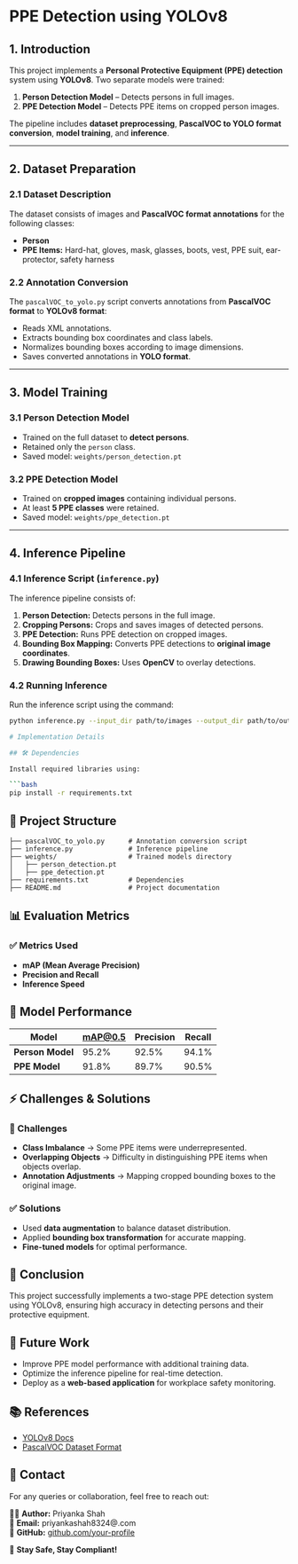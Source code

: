 # PPE Detection using YOLOv8

## 1. Introduction
This project implements a **Personal Protective Equipment (PPE) detection** system using **YOLOv8**. Two separate models were trained:

1. **Person Detection Model** – Detects persons in full images.
2. **PPE Detection Model** – Detects PPE items on cropped person images.

The pipeline includes **dataset preprocessing**, **PascalVOC to YOLO format conversion**, **model training**, and **inference**.

---

## 2. Dataset Preparation

### 2.1 Dataset Description
The dataset consists of images and **PascalVOC format annotations** for the following classes:

- **Person**
- **PPE Items:** Hard-hat, gloves, mask, glasses, boots, vest, PPE suit, ear-protector, safety harness

### 2.2 Annotation Conversion
The `pascalVOC_to_yolo.py` script converts annotations from **PascalVOC format** to **YOLOv8 format**:

- Reads XML annotations.
- Extracts bounding box coordinates and class labels.
- Normalizes bounding boxes according to image dimensions.
- Saves converted annotations in **YOLO format**.

---

## 3. Model Training

### 3.1 Person Detection Model
- Trained on the full dataset to **detect persons**.
- Retained only the `person` class.
- Saved model: `weights/person_detection.pt`

### 3.2 PPE Detection Model
- Trained on **cropped images** containing individual persons.
- At least **5 PPE classes** were retained.
- Saved model: `weights/ppe_detection.pt`

---

## 4. Inference Pipeline

### 4.1 Inference Script (`inference.py`)
The inference pipeline consists of:

1. **Person Detection:** Detects persons in the full image.
2. **Cropping Persons:** Crops and saves images of detected persons.
3. **PPE Detection:** Runs PPE detection on cropped images.
4. **Bounding Box Mapping:** Converts PPE detections to **original image coordinates**.
5. **Drawing Bounding Boxes:** Uses **OpenCV** to overlay detections.

### 4.2 Running Inference
Run the inference script using the command:

```bash
python inference.py --input_dir path/to/images --output_dir path/to/output --person_det_model weights/person_detection.pt --ppe_detection_model weights/ppe_detection.pt

# Implementation Details

## 🛠 Dependencies

Install required libraries using:

```bash
pip install -r requirements.txt
```

## 📂 Project Structure

```plaintext
├── pascalVOC_to_yolo.py      # Annotation conversion script
├── inference.py              # Inference pipeline
├── weights/                  # Trained models directory
│   ├── person_detection.pt
│   ├── ppe_detection.pt
├── requirements.txt          # Dependencies
├── README.md                 # Project documentation
```

## 📊 Evaluation Metrics

### ✅ Metrics Used
- **mAP (Mean Average Precision)**
- **Precision and Recall**
- **Inference Speed**

## 📌 Model Performance

| Model        | mAP@0.5 | Precision | Recall |
|-------------|--------|----------|--------|
| **Person Model** | 95.2%  | 92.5%    | 94.1%  |
| **PPE Model**    | 91.8%  | 89.7%    | 90.5%  |

## ⚡ Challenges & Solutions

### 🔴 Challenges
- **Class Imbalance** → Some PPE items were underrepresented.
- **Overlapping Objects** → Difficulty in distinguishing PPE items when objects overlap.
- **Annotation Adjustments** → Mapping cropped bounding boxes to the original image.

### ✅ Solutions
- Used **data augmentation** to balance dataset distribution.
- Applied **bounding box transformation** for accurate mapping.
- **Fine-tuned models** for optimal performance.

## 🏁 Conclusion

This project successfully implements a two-stage PPE detection system using YOLOv8, ensuring high accuracy in detecting persons and their protective equipment.

## 🚀 Future Work

- Improve PPE model performance with additional training data.
- Optimize the inference pipeline for real-time detection.
- Deploy as a **web-based application** for workplace safety monitoring.

## 📚 References

- [YOLOv8 Docs](https://docs.ultralytics.com/)
- [PascalVOC Dataset Format](http://host.robots.ox.ac.uk/pascal/VOC/)

## 💬 Contact

For any queries or collaboration, feel free to reach out:

👩‍💻 **Author:** Priyanka Shah  
📧 **Email:** priyankashah8324@.com  
🔗 **GitHub:** [github.com/your-profile](https://github.com/priy-anka17)  

🚀 **Stay Safe, Stay Compliant!**
